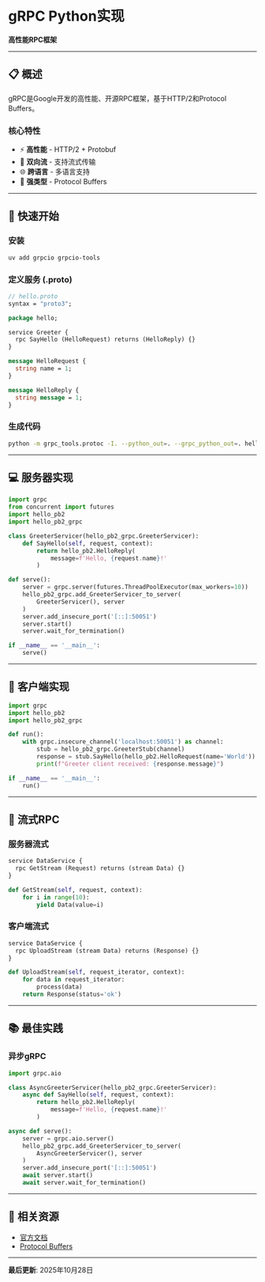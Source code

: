 # gRPC Python实现

**高性能RPC框架**

---

## 📋 概述

gRPC是Google开发的高性能、开源RPC框架，基于HTTP/2和Protocol Buffers。

### 核心特性

- ⚡ **高性能** - HTTP/2 + Protobuf
- 🔄 **双向流** - 支持流式传输
- 🌐 **跨语言** - 多语言支持
- 🎯 **强类型** - Protocol Buffers

---

## 🚀 快速开始

### 安装

```bash
uv add grpcio grpcio-tools
```

### 定义服务 (.proto)

```protobuf
// hello.proto
syntax = "proto3";

package hello;

service Greeter {
  rpc SayHello (HelloRequest) returns (HelloReply) {}
}

message HelloRequest {
  string name = 1;
}

message HelloReply {
  string message = 1;
}
```

### 生成代码

```bash
python -m grpc_tools.protoc -I. --python_out=. --grpc_python_out=. hello.proto
```

---

## 💻 服务器实现

```python
import grpc
from concurrent import futures
import hello_pb2
import hello_pb2_grpc

class GreeterServicer(hello_pb2_grpc.GreeterServicer):
    def SayHello(self, request, context):
        return hello_pb2.HelloReply(
            message=f'Hello, {request.name}!'
        )

def serve():
    server = grpc.server(futures.ThreadPoolExecutor(max_workers=10))
    hello_pb2_grpc.add_GreeterServicer_to_server(
        GreeterServicer(), server
    )
    server.add_insecure_port('[::]:50051')
    server.start()
    server.wait_for_termination()

if __name__ == '__main__':
    serve()
```

---

## 📡 客户端实现

```python
import grpc
import hello_pb2
import hello_pb2_grpc

def run():
    with grpc.insecure_channel('localhost:50051') as channel:
        stub = hello_pb2_grpc.GreeterStub(channel)
        response = stub.SayHello(hello_pb2.HelloRequest(name='World'))
        print(f"Greeter client received: {response.message}")

if __name__ == '__main__':
    run()
```

---

## 🔄 流式RPC

### 服务器流式

```protobuf
service DataService {
  rpc GetStream (Request) returns (stream Data) {}
}
```

```python
def GetStream(self, request, context):
    for i in range(10):
        yield Data(value=i)
```

### 客户端流式

```protobuf
service DataService {
  rpc UploadStream (stream Data) returns (Response) {}
}
```

```python
def UploadStream(self, request_iterator, context):
    for data in request_iterator:
        process(data)
    return Response(status='ok')
```

---

## 📚 最佳实践

### 异步gRPC

```python
import grpc.aio

class AsyncGreeterServicer(hello_pb2_grpc.GreeterServicer):
    async def SayHello(self, request, context):
        return hello_pb2.HelloReply(
            message=f'Hello, {request.name}!'
        )

async def serve():
    server = grpc.aio.server()
    hello_pb2_grpc.add_GreeterServicer_to_server(
        AsyncGreeterServicer(), server
    )
    server.add_insecure_port('[::]:50051')
    await server.start()
    await server.wait_for_termination()
```

---

## 🔗 相关资源

- [官方文档](https://grpc.io/docs/languages/python/)
- [Protocol Buffers](https://protobuf.dev/)

---

**最后更新**: 2025年10月28日


